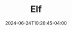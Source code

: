 ---
title: Elf
Theatre: Alhambra Theatre & Dining
Venue: Alhambra Theatre
Season: 
date: 2024-06-24T10:26:45-04:00
opening_date: 2019-11-27
closing_date: 2019-12-24
showtimes:
  - 2019-11-27 19:50:00
  - 2019-11-29 19:50:00
  - 2019-11-30 13:15:00
  - 2019-11-30 19:50:00
  - 2019-12-01 13:50:00
  - 2019-12-01 19:50:00
  - 2019-12-03 19:50:00
  - 2019-12-04 13:15:00
  - 2019-12-04 19:50:00
  - 2019-12-06 19:50:00
  - 2019-12-07 13:15:00
  - 2019-12-07 19:50:00
  - 2019-12-08 13:50:00
  - 2019-12-08 19:50:00
  - 2019-12-10 19:50:00
  - 2019-12-11 13:15:00
  - 2019-12-11 19:50:00
  - 2019-12-12 11:30:00
  - 2019-12-12 19:50:00
  - 2019-12-13 19:50:00
  - 2019-12-14 13:15:00
  - 2019-12-14 19:50:00
  - 2019-12-15 13:50:00
  - 2019-12-15 19:50:00
  - 2019-12-17 19:50:00
  - 2019-12-18 13:15:00
  - 2019-12-18 19:50:00
  - 2019-12-19 13:15:00
  - 2019-12-19 19:50:00
  - 2019-12-20 19:50:00
  - 2019-12-21 13:15:00
  - 2019-12-21 19:50:00
  - 2019-12-22 13:50:00
  - 2019-12-22 19:50:00
  - 2019-12-23 19:50:00
  - 2019-12-24 13:15:00
  - 2019-12-24 19:50:00
featured_image: 2018-Elf.webp
featured_image_alt: "A close-up of a leg wearing red and white striped tights and a curled elf shoe, symbolizing 'Elf The Musical'."
featured_image_caption: "Experience the whimsy and delight of 'Elf The Musical', where every moment is as magical as Christmas morning."
program:
Website: 
Tickets: https://sales.alhambrajax.com/100/index.html
show_details: 
cast:
  - Buddy: Dustin Maxwell
  - Jovie: Jessie Booth
  - Walter Hobbs: Mark Poppleton
  - Emily Hobbs: Jennifer Medure
  - Micheal Hobbs: Trey Murphy
  - Deb: Lisa Valdini
  - Manager: Jereme Raickett
  - Santa Claus/Mr. Greenway: Shaun Rice
  - Chadwick: Rodney Holmes
  - Charlie/Matthews: Rico Lastrapes
  - Reporter Charlotte: Jessica Hayden 
  - Dance Captain: Dustin Maxwell
  - Male Ensemble: 
    - Rodney Holmes
    - Rico Lastrapes
    - Mark Wildman
    - Patrick Marshall
  - Female Ensemble: 
    - Erin Leigh Knowles 
    - Kalea Leverette 
    - Katie Nettle
  - Child Ensemble: 
    - Tatum Matthews
    - Lucy Feagins
    - Salka Corring
    - Abigail Douglas
crew:
  - Director: Tod Booth
  - Musical Director: Cathy Giddens
  - Choreographer: Shain Stroff
  - Company Manger: Lisa Valdini Booth
  - Stage Manager: Shain Stroff
  - Assistant Stage Manager: Bryce Cofield
  - Set Design/Construction: 
    - Dave Dionne
    - Ian Black
  - Sound Design: Eric Sullivan
  - Lighting Design: Daniel Duncan 
  - Costume Design: 
    - Camala Pitts
    - Dorinda Quiles
  - Props: Patti Eyler
  - Sound Board Operator: Linnay Bennett
  - Wardrobe Mistresses: 
    - Carley Levy
    - Kelly Wolfe
  - Child Wardrobe/Wardrobe: Vikki Jackson
  - Crew: 
    - Andrew Pheonix
    - Samuel Brown
orchestra:
understudies:
- Buddy: Rodney Holmes
- Micheal: Tatum Matthews
Reviews:
- "Song, Dance, Comedy, and a Holiday Feast: “Elf – The Musical” at the Alhambra | EU Jacksonville": https://folioweekly.com/2019/12/09/elf-the-musical-alhambra/
- "Review: ELF THE MUSICAL at Alhambra Theatre And Dining | Broadway World": https://www.broadwayworld.com/jacksonville/article/BWW-Review-ELF-THE-MUSICAL-at-Alhambra-Theatre-And-Dining-20191130
---